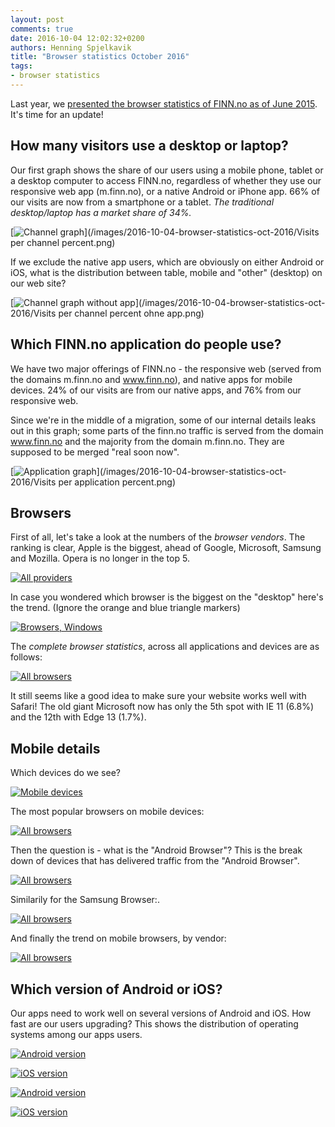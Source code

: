 ```yaml
---
layout: post
comments: true
date: 2016-10-04 12:02:32+0200
authors: Henning Spjelkavik
title: "Browser statistics October 2016"
tags:
- browser statistics
---
```


Last year, we [presented the browser statistics of FINN.no as of June 2015](http://tech.finn.no/2015/06/25/browser-statistics-june-2015/). It's time for an update!

## How many visitors use a desktop or laptop?

[//]: # (Source: http://tableau.finn.no:8000/views/Mobilrapport2_0-weekly/Visitsperchannel)

Our first graph shows the share of our users using a mobile phone, tablet or a desktop computer to access FINN.no, regardless of whether they use our responsive web app (m.finn.no), or a native Android or iPhone app. 66% of our visits are now from a smartphone or a tablet. *The traditional desktop/laptop has a market share of 34%.*

[<img class="center-block" alt="Channel graph" src="/images/2016-10-04-browser-statistics-oct-2016/Visits per channel percent.png"/>](/images/2016-10-04-browser-statistics-oct-2016/Visits per channel percent.png)

If we exclude the native app users, which are obviously on either Android or iOS, what is the distribution between table, mobile and "other" (desktop) on our web site?

[<img class="center-block" alt="Channel graph without app" src="/images/2016-10-04-browser-statistics-oct-2016/Visits per channel percent ohne app.png"/>](/images/2016-10-04-browser-statistics-oct-2016/Visits per channel percent ohne app.png)



## Which FINN.no application do people use?

We have two major offerings of FINN.no - the responsive web (served from the domains m.finn.no and www.finn.no), and native apps for mobile devices. 24% of our visits are from our native apps, and 76% from our responsive web.

Since we're in the middle of a migration, some of our internal details leaks out in this graph; some parts of the finn.no traffic is served from the domain www.finn.no and the majority from the domain m.finn.no. They are supposed to be merged "real soon now".

[<img class="center-block" alt="Application graph" src="/images/2016-10-04-browser-statistics-oct-2016/Visits per application percent.png"/>](/images/2016-10-04-browser-statistics-oct-2016/Visits per application percent.png)

## Browsers

First of all, let's take a look at the numbers of the *browser vendors*. The ranking is clear, Apple is the biggest, ahead of Google, Microsoft, Samsung and Mozilla. Opera is no longer in the top 5.

[//]: # (https://sc3.omniture.com/sc15/reports/index.html?a=Report.Standard&r=Report.GetConversions&rp=e%7C1&0=58771601990286&bookmark=15091307&ssSession=02cf5bacd4842708446fee96acb31b6a&jpj=55877982372978)

[<img class="center-block" alt="All providers" src="/images/2016-10-04-browser-statistics-oct-2016/browser-types.png"/>](/images/2016-10-04-browser-statistics-oct-2016/browser-types.png)

In case you wondered which browser is the biggest on the "desktop" here's the trend. (Ignore the orange and blue triangle markers)

[//]: # ( https://sc3.omniture.com/sc15/reports/index.html?rp=period_from%7C10%2F01%2F15%3Bperiod_to%7C09%2F30%2F16%3Bperiod%7C1150901D366%3Brange_period%7C1%3Bgranularity%7Cweek&r=Report.GetConversions&a=Report.Standard&ssSession=02cf5bacd4842708446fee96acb31b6a&jpj=77984075026732   Segment: prod.device: non-mobile  )

[<img class="center-block" alt="Browsers, Windows" src="/images/2016-10-04-browser-statistics-oct-2016/desktop.png"/>](/images/2016-10-04-browser-statistics-oct-2016/desktop.png)

The *complete browser statistics*, across all applications and devices are as follows:

<a href="/images/2016-10-04-browser-statistics-oct-2016/browsers-all.png"><img class="center-block" alt="All browsers" src="/images/2016-10-04-browser-statistics-oct-2016/browsers-all.png"/></a>

It still seems like a good idea to make sure your website works well with Safari! The old giant Microsoft now has only the 5th spot with IE 11 (6.8%) and the 12th with Edge 13 (1.7%).

## Mobile details ##

Which devices do we see?

<a href="/images/2016-10-04-browser-statistics-oct-2016/mobile-devices.png"><img class="center-block" alt="Mobile devices" src="/images/2016-10-04-browser-statistics-oct-2016/mobile-devices.png"/></a>


The most popular browsers on mobile devices:

[//]: # ( https://sc3.omniture.com/sc15/reports/index.html?rp=ob_segment_id%7C5499485ce4b0b3ffc6f830ec&r=Report.GetConversions&a=Report.Standard&ssSession=02cf5bacd4842708446fee96acb31b6a&jpj=4691664005674 )

<a href="/images/2016-10-04-browser-statistics-oct-2016/browsers-mobile.png"><img class="center-block" alt="All browsers" src="/images/2016-10-04-browser-statistics-oct-2016/browsers-mobile.png"/></a>

Then the question is - what is the "Android Browser"? This is the break down of devices that has delivered traffic from the "Android Browser".

<a href="/images/2016-10-04-browser-statistics-oct-2016/android-browser-devices.png"><img class="center-block" alt="All browsers" src="/images/2016-10-04-browser-statistics-oct-2016/android-browser-devices.png"/></a>

Similarily for the Samsung Browser:.

<a href="/images/2016-10-04-browser-statistics-oct-2016/samsung-browser-devices.png"><img class="center-block" alt="All browsers" src="/images/2016-10-04-browser-statistics-oct-2016/samsung-browser-devices.png"/></a>

And finally the trend on mobile browsers, by vendor:

[//]: # ( https://sc3.omniture.com/sc15/reports/index.html?rp=preset%7CLast%2012%20months%3Bperiod_from%7C10%2F01%2F15%3Bperiod_to%7C09%2F30%2F16%3Bperiod%7C1150901D366%3Brange_period%7C1%3Bgranularity%7Cmonth&r=Report.GetConversions&a=Report.Standard&ssSession=02cf5bacd4842708446fee96acb31b6a&jpj=84809186172571 )

<a href="/images/2016-10-04-browser-statistics-oct-2016/browsers-mobile-trend.png"><img class="center-block" alt="All browsers" src="/images/2016-10-04-browser-statistics-oct-2016/browsers-mobile-trend.png"/></a>

## Which version of Android or iOS? ##

Our apps need to work well on several versions of Android and iOS. How fast are our users upgrading? This shows the distribution of operating systems among our apps users.

[<img class="center-block" alt="Android version" src="/images/2016-10-04-browser-statistics-oct-2016/android-app-version.png"/>](/images/2016-10-04-browser-statistics-oct-2016/android-app-version.png)

[<img class="center-block" alt="iOS version" src="/images/2016-10-04-browser-statistics-oct-2016/ios-app-version.png"/>](/images/2016-10-04-browser-statistics-oct-2016/ios-app-version.png)


[<img class="center-block" alt="Android version" src="/images/2016-10-04-browser-statistics-oct-2016/android-app-version-top15.png"/>](/images/2016-10-04-browser-statistics-oct-2016/android-app-version-top15.png)

[<img class="center-block" alt="iOS version" src="/images/2016-10-04-browser-statistics-oct-2016/ios-app-version-top15.png"/>](/images/2016-10-04-browser-statistics-oct-2016/ios-app-version-top15.png)

